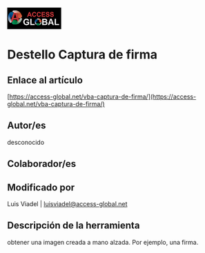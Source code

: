 ﻿![Access-global](/blob/main/Images/Logo1.png)
# Destello Captura de firma
## Enlace al artículo
[https://access-global.net/vba-captura-de-firma/](https://access-global.net/vba-captura-de-firma/)
## Autor/es
desconocido
## Colaborador/es

## Modificado por
Luis Viadel | luisviadel@access-global.net
## Descripción de la herramienta
obtener una imagen creada a mano alzada. Por ejemplo, una firma.


